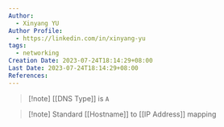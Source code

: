 ```yaml
---
Author:
  - Xinyang YU
Author Profile:
  - https://linkedin.com/in/xinyang-yu
tags:
  - networking
Creation Date: 2023-07-24T18:14:29+08:00
Last Date: 2023-07-24T18:14:29+08:00
References:
---
```

>[!note] [[DNS Type]] is ``A``

>[!note] Standard [[Hostname]] to [[IP Address]] mapping